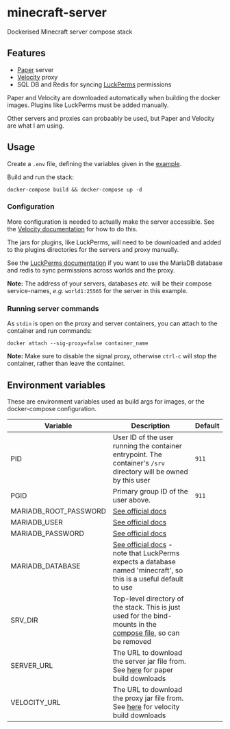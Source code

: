# minecraft-server
Dockerised Minecraft server compose stack

## Features
- [Paper](https://papermc.io/) server
- [Velocity](https://docs.papermc.io/velocity) proxy
- SQL DB and Redis for syncing [LuckPerms](https://luckperms.net/wiki/Home) permissions

Paper and Velocity are downloaded automatically when building the docker images. Plugins like LuckPerms must be added manually.

Other servers and proxies can probaably be used, but Paper and Velocity are what I am using.

## Usage

Create a `.env` file, defining the variables given in the [example](./.env.example).

Build and run the stack:
```shell
docker-compose build && docker-compose up -d
```

### Configuration

More configuration is needed to actually make the server accessible. See the [Velocity documentation](https://velocitypowered.com/wiki/users/getting-started/) for how to do this.

The jars for plugins, like LuckPerms, will need to be downloaded and added to the plugins directories for the servers and proxy manually.

See the [LuckPerms documentation](https://luckperms.net/wiki/Syncing-data-between-servers) if you want to use the MariaDB database and redis to sync permissions across worlds and the proxy.

**Note:** The address of your servers, databases *etc.* will be their compose service-names, *e.g.* `world1:25565` for the server in this example.


### Running server commands

As `stdin` is open on the proxy and server containers, you can attach to the container and run commands:

```shell
docker attach --sig-proxy=false container_name
```

**Note:** Make sure to disable the signal proxy, otherwise `ctrl-c` will stop the container, rather than leave the container.

## Environment variables
These are environment variables used as build args for images, or the docker-compose configuration.

|Variable|Description|Default|
|-|-|-|
|PID|User ID of the user running the container entrypoint. The container's `/srv` directory will be owned by this user|`911`|
|PGID|Primary group ID of the user above.|`911`|
|MARIADB_ROOT_PASSWORD|[See official docs](https://github.com/docker-library/docs/blob/master/mariadb/README.md#environment-variables)||
|MARIADB_USER|[See official docs](https://github.com/docker-library/docs/blob/master/mariadb/README.md#environment-variables)||
|MARIADB_PASSWORD|[See official docs](https://github.com/docker-library/docs/blob/master/mariadb/README.md#environment-variables)||
|MARIADB_DATABASE|[See official docs](https://github.com/docker-library/docs/blob/master/mariadb/README.md#environment-variables) - note that LuckPerms expects a database named 'minecraft', so this is a useful default to use||
|SRV_DIR|Top-level directory of the stack. This is just used for the bind-mounts in the [compose file](./docker-compose.yml), so can be removed||
|SERVER_URL|The URL to download the server jar file from. See [here](https://papermc.io/downloads#Paper-1.18) for paper build downloads|
|VELOCITY_URL|The URL to download the proxy jar file from. See [here](https://papermc.io/downloads#Velocity) for velocity build downloads|

